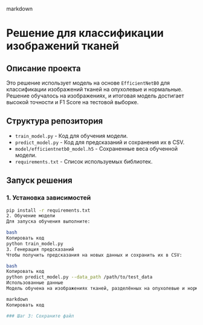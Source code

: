 markdown

# Решение для классификации изображений тканей

## Описание проекта
Это решение использует модель на основе `EfficientNetB0` для классификации изображений тканей на опухолевые и нормальные. Решение обучалось на изображениях, и итоговая модель достигает высокой точности и F1 Score на тестовой выборке.

## Структура репозитория
- `train_model.py` - Код для обучения модели.
- `predict_model.py` - Код для предсказаний и сохранения их в CSV.
- `model/efficientnetb0_model.h5` - Сохраненные веса обученной модели.
- `requirements.txt` - Список используемых библиотек.

## Запуск решения

### 1. Установка зависимостей
```bash
pip install -r requirements.txt
2. Обучение модели
Для запуска обучения выполните:

bash
Копировать код
python train_model.py
3. Генерация предсказаний
Чтобы получить предсказания на новых данных и сохранить их в CSV:

bash
Копировать код
python predict_model.py --data_path /path/to/test_data
Использованные данные
Модель обучена на изображениях тканей, разделённых на опухолевые и нормальные.

markdown
Копировать код

### Шаг 3: Сохраните файл




